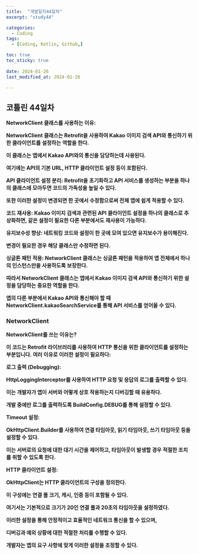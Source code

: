 ```yaml
---
title:  "개발일지44일차" 
excerpt: "study44"

categories:
  - Coding
tags:
  - [Coding, Kotlin, Github,]

toc: true
toc_sticky: true
 
date: 2024-01-26
last_modified_at: 2024-01-26

---
```

## 코틀린 44일차

**NetworkClient 클래스를 사용하는 이유:**

**NetworkClient 클래스는 Retrofit을 사용하여 Kakao 이미지 검색 API와 통신하기 위한 클라이언트를 설정하는 역할을 한다.**

**이 클래스는 앱에서 Kakao API와의 통신을 담당하는데 사용된다.**

**여기에는 API의 기본 URL, HTTP 클라이언트 설정 등이 포함된다.**

**API 클라이언트 설정 분리: Retrofit을 초기화하고 API 서비스를 생성하는 부분을 하나의 클래스에 모아두면 코드의 가독성을 높일 수 있다.**

**또한 이러한 설정이 변경되면 한 곳에서 수정함으로써 전체 앱에 쉽게 적용할 수 있다.**

**코드 재사용: Kakao 이미지 검색과 관련된 API 클라이언트 설정을 하나의 클래스로 추상화하면, 같은 설정이 필요한 다른 부분에서도 재사용이 가능하다.**

**유지보수성 향상: 네트워킹 코드와 설정이 한 곳에 모여 있으면 유지보수가 용이해진다.** 

**변경이 필요한 경우 해당 클래스만 수정하면 된다.**

**싱글톤 패턴 적용: NetworkClient 클래스는 싱글톤 패턴을 적용하여 앱 전체에서 하나의 인스턴스만을 사용하도록 보장한다.**

**따라서 NetworkClient 클래스는 앱에서 Kakao 이미지 검색 API와 통신하기 위한 설정을 담당하는 중요한 역할을 한다.**

**앱의 다른 부분에서 Kakao API와 통신해야 할 때 NetworkClient.kakaoSearchService를 통해 API 서비스를 얻어올 수 있다.**

### NetworkClient


**NetworkClient를 쓰는 이유는?**

**이 코드는 Retrofit 라이브러리를 사용하여 HTTP 통신을 위한 클라이언트를 설정하는 부분입니다. 여러 이유로 이러한 설정이 필요하다:**

**로그 출력 (Debugging):**

**HttpLoggingInterceptor를 사용하여 HTTP 요청 및 응답의 로그를 출력할 수 있다.**

**이는 개발자가 앱이 서버와 어떻게 상호 작용하는지 디버깅할 때 유용하다.**

**개발 중에만 로그를 출력하도록 BuildConfig.DEBUG를 통해 설정할 수 있다.**

**Timeout 설정:**

**OkHttpClient.Builder를 사용하여 연결 타임아웃, 읽기 타임아웃, 쓰기 타임아웃 등을 설정할 수 있다.**

**이는 서버로의 요청에 대한 대기 시간을 제어하고, 타임아웃이 발생할 경우 적절한 조치를 취할 수 있도록 한다.**

**HTTP 클라이언트 설정:**

**OkHttpClient는 HTTP 클라이언트의 구성을 정의한다.**

**이 구성에는 연결 풀 크기, 캐시, 인증 등이 포함될 수 있다.**

**여기서는 기본적으로 크기가 20인 연결 풀과 20초의 타임아웃을 설정하였다.**

**이러한 설정을 통해 안정적이고 효율적인 네트워크 통신을 할 수 있으며,**

**디버깅과 예외 상황에 대한 적절한 처리를 수행할 수 있다.** 

**개발자는 앱의 요구 사항에 맞게 이러한 설정을 조정할 수 있다.**
